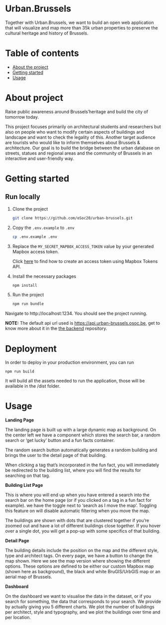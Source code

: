 # Urban.Brussels

Together with Urban.Brussels, we want to build an open web application that will visualize and map more than 35k urban properties to preserve the cultural heritage and history of Brussels.

# Table of contents
* [About the project](#about-the-project)
* [Getting started](#getting-started)
* [Usage](#usage)

# About project

Raise public awareness around Brussels’heritage and build the city of tomorrow today.

This project focuses primarily on architectural students and researchers but also on people who
want to modify certain aspects of buildings and landscape and want to check the legality of this.
Another target audience are tourists who would like to inform themselves about Brussels & architecture.
Our goal is to build the bridge between the urban database on streets, statues and regional areas and the community of
Brussels in an interactive and user-friendly way.


# Getting started

## Run locally

1. Clone the project
   ```bash
   git clone https://github.com/oSoc20/urban-brussels.git
   ```

2. Copy the `.env.example` to `.env`
   ``` bash
   cp .env.example .env
   ```

3. Replace the `MY_SECRET_MAPBOX_ACCESS_TOKEN` value by your generated Mapbox access token.

   Click [here](https://docs.mapbox.com/help/tutorials/get-started-tokens-api/) to find how to create an access token using Mapbox Tokens API. 

4. Install the necessary packages
   ``` bash
   npm install
   ```

5. Run the project
   ``` bash
   npm run bundle
   ```

Navigate to http://localhost:1234. You should see the project running.

**NOTE:** The default api url used is https://api.urban-brussels.osoc.be, get to know more about it in the 
[the backend](https://github.com/oSoc20/urban-brussels-api) repository.

# Deployment

In order to deploy in your production environment, you can run
```
npm run build
```
It will build all the assets needed to run the application, those will be available in the /dist folder.


# Usage
**Landing Page**

The landing page is built up with a large dynamic map as background. 
On the center left we have a component which stores the search bar, a random search or ‘get lucky’ button and a fun facts container.

The random search button automatically generates a random building and brings the user to the detail page of that building. 

When clicking a tag that’s incorporated in the fun fact, you will immediately be redirected to the building list, where you will find the results for searching on that tag.

**Building List Page**

This is where you will end up when you have entered a search into the search bar on the home page (or if you clicked on a tag in a fun fact for example). we have the toggle next to ‘search as I move the map’. Toggling this feature on will disable automatic filtering when you move the map.

The buildings are shown with dots that are clustered together if you’re zoomed out and have a lot of different buildings close together. If you hover over a single dot, you will get a pop-up with some specifics of that building.

**Detail Page**

The building details include the position on the map and the different style, type and architect tags. On every page, we have a button to change the map shown. Here we see the map version where showing the different options. These options are defined to be either our custom Mapbox map (shown here as background), the black and white BruGIS/UrbGIS map or an aerial map of Brussels.

**Dashboard**

On the dashboard we want to visualise the data in the dataset, or if you search for something, the data that corresponds to your search. We provide
by actually giving you 5 different charts. We plot the number of buildings per architect, style and typography, and we plot the buildings over time and per location.
